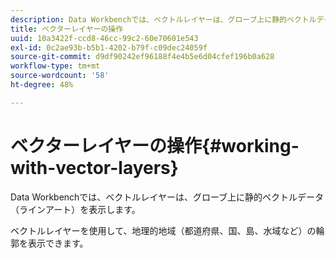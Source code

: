 ```yaml
---
description: Data Workbenchでは、ベクトルレイヤーは、グローブ上に静的ベクトルデータ（ラインアート）を表示します。
title: ベクターレイヤーの操作
uuid: 10a3422f-ccd8-46cc-99c2-60e70601e543
exl-id: 0c2ae93b-b5b1-4202-b79f-c09dec24059f
source-git-commit: d9df90242ef96188f4e4b5e6d04cfef196b0a628
workflow-type: tm+mt
source-wordcount: '58'
ht-degree: 48%

---
```


# ベクターレイヤーの操作{#working-with-vector-layers}

Data Workbenchでは、ベクトルレイヤーは、グローブ上に静的ベクトルデータ（ラインアート）を表示します。

ベクトルレイヤーを使用して、地理的地域（都道府県、国、島、水域など）の輪郭を表示できます。
